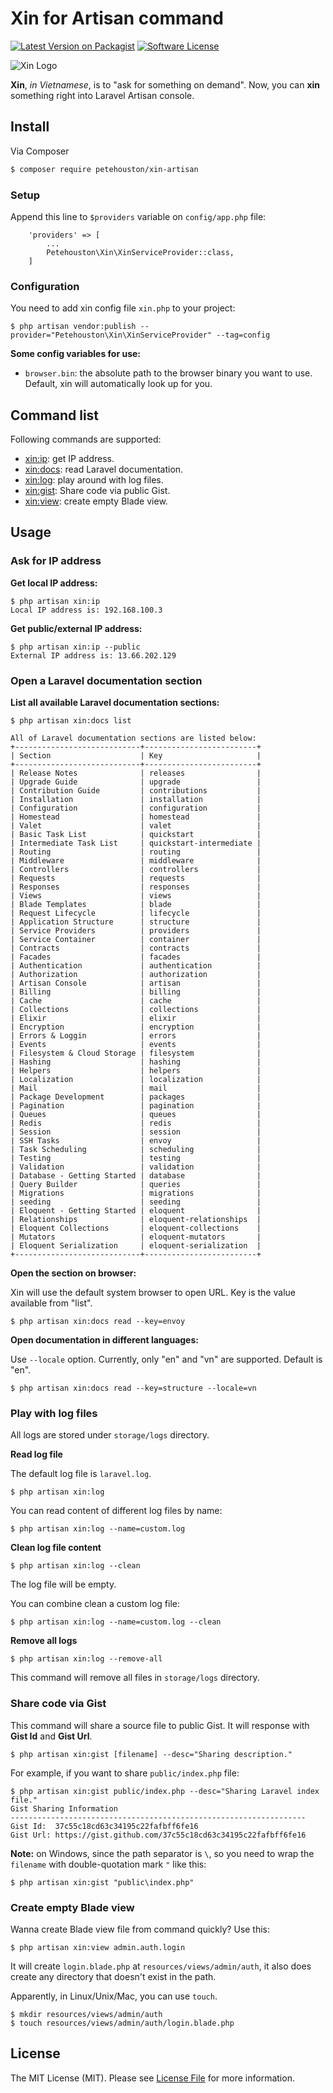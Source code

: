 # Xin for Artisan command

[![Latest Version on Packagist][ico-version]][link-packagist]
[![Software License][ico-license]](LICENSE.md)

![Xin Logo](xin-logo.png)

**Xin**, _in Vietnamese_, is to "ask for something on demand". Now, you can **xin** something right into Laravel Artisan console.

## Install

Via Composer

``` bash
$ composer require petehouston/xin-artisan
```

### Setup

Append this line to `$providers` variable on `config/app.php` file:

```
    'providers' => [
        ...
        Petehouston\Xin\XinServiceProvider::class,
    ]
```

### Configuration

You need to add xin config file `xin.php` to your project:

```
$ php artisan vendor:publish --provider="Petehouston\Xin\XinServiceProvider" --tag=config
```

**Some config variables for use:**

* `browser.bin`: the absolute path to the browser binary you want to use. Default, xin will automatically look up for you.

## Command list

Following commands are supported:

* [xin:ip](#ask-for-ip-address): get IP address.
* [xin:docs](#open-a-laravel-documentation-section): read Laravel documentation.
* [xin:log](#play-with-log-files): play around with log files.
* [xin:gist](#share-code-via-gist): Share code via public Gist.
* [xin:view](#create-empty-blade-view): create empty Blade view.

## Usage

### Ask for IP address

**Get local IP address:**

```
$ php artisan xin:ip
Local IP address is: 192.168.100.3
```

**Get public/external IP address:**

```
$ php artisan xin:ip --public
External IP address is: 13.66.202.129
```

### Open a Laravel documentation section

**List all available Laravel documentation sections:**

```
$ php artisan xin:docs list

All of Laravel documentation sections are listed below:
+----------------------------+-------------------------+
| Section                    | Key                     |
+----------------------------+-------------------------+
| Release Notes              | releases                |
| Upgrade Guide              | upgrade                 |
| Contribution Guide         | contributions           |
| Installation               | installation            |
| Configuration              | configuration           |
| Homestead                  | homestead               |
| Valet                      | valet                   |
| Basic Task List            | quickstart              |
| Intermediate Task List     | quickstart-intermediate |
| Routing                    | routing                 |
| Middleware                 | middleware              |
| Controllers                | controllers             |
| Requests                   | requests                |
| Responses                  | responses               |
| Views                      | views                   |
| Blade Templates            | blade                   |
| Request Lifecycle          | lifecycle               |
| Application Structure      | structure               |
| Service Providers          | providers               |
| Service Container          | container               |
| Contracts                  | contracts               |
| Facades                    | facades                 |
| Authentication             | authentication          |
| Authorization              | authorization           |
| Artisan Console            | artisan                 |
| Billing                    | billing                 |
| Cache                      | cache                   |
| Collections                | collections             |
| Elixir                     | elixir                  |
| Encryption                 | encryption              |
| Errors & Loggin            | errors                  |
| Events                     | events                  |
| Filesystem & Cloud Storage | filesystem              |
| Hashing                    | hashing                 |
| Helpers                    | helpers                 |
| Localization               | localization            |
| Mail                       | mail                    |
| Package Development        | packages                |
| Pagination                 | pagination              |
| Queues                     | queues                  |
| Redis                      | redis                   |
| Session                    | session                 |
| SSH Tasks                  | envoy                   |
| Task Scheduling            | scheduling              |
| Testing                    | testing                 |
| Validation                 | validation              |
| Database - Getting Started | database                |
| Query Builder              | queries                 |
| Migrations                 | migrations              |
| seeding                    | seeding                 |
| Eloquent - Getting Started | eloquent                |
| Relationships              | eloquent-relationships  |
| Eloquent Collections       | eloquent-collections    |
| Mutators                   | eloquent-mutators       |
| Eloquent Serialization     | eloquent-serialization  |
+----------------------------+-------------------------+
```

**Open the section on browser:**

Xin will use the default system browser to open URL. Key is the value available from "list".

```
$ php artisan xin:docs read --key=envoy
```

**Open documentation in different languages:**

Use `--locale` option. Currently, only "en" and "vn" are supported. Default is "en".

```
$ php artisan xin:docs read --key=structure --locale=vn
```

### Play with log files

All logs are stored under `storage/logs` directory.

**Read log file**

The default log file is `laravel.log`.

```
$ php artisan xin:log
```

You can read content of different log files by name:

```
$ php artisan xin:log --name=custom.log
```

**Clean log file content**

```
$ php artisan xin:log --clean
```

The log file will be empty.

You can combine clean a custom log file:

```
$ php artisan xin:log --name=custom.log --clean
```

**Remove all logs**

```
$ php artisan xin:log --remove-all
```

This command will remove all files in `storage/logs` directory.

### Share code via Gist

This command will share a source file to public Gist. It will response with **Gist Id** and **Gist Url**.

```
$ php artisan xin:gist [filename] --desc="Sharing description."
```

For example, if you want to share `public/index.php` file:

```
$ php artisan xin:gist public/index.php --desc="Sharing Laravel index file."
Gist Sharing Information
------------------------------------------------------------------
Gist Id:  37c55c18cd63c34195c22fafbff6fe16
Gist Url: https://gist.github.com/37c55c18cd63c34195c22fafbff6fe16
```

**Note:** on Windows, since the path separator is `\`, so you need to wrap the `filename` with double-quotation mark `"` like this:

```
$ php artisan xin:gist "public\index.php"
```

### Create empty Blade view

Wanna create Blade view file from command quickly? Use this:

```
$ php artisan xin:view admin.auth.login
```

It will create `login.blade.php` at `resources/views/admin/auth`, it also does create any directory that doesn't exist in the path.

Apparently, in Linux/Unix/Mac, you can use `touch`.

```
$ mkdir resources/views/admin/auth
$ touch resources/views/admin/auth/login.blade.php
```


## License

The MIT License (MIT). Please see [License File](LICENSE.md) for more information.

[ico-version]: https://img.shields.io/packagist/v/petehouston/xin-artisan.svg?style=flat-square
[ico-license]: https://img.shields.io/badge/license-MIT-brightgreen.svg?style=flat-square
[ico-downloads]: https://img.shields.io/packagist/dt/petehouston/xin-artisan.svg?style=flat-square

[link-packagist]: https://packagist.org/packages/petehouston/xin-artisan
[link-downloads]: https://packagist.org/packages/petehouston/xin-artisan
[link-author]: https://github.com/petehouston
[link-contributors]: ../../contributors

